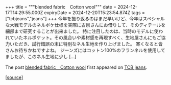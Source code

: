 +++
title = """blended fabric　Cotton wool"""
date = 2024-12-17T14:29:55.000Z
expiryDate = 2024-12-20T15:23:54.874Z
tags = ["tcbjeans","jeans"]
+++
今年を振り返るのはまだ早いけど、今年はスペシャルな大戦モデルのネルポケ仕様を実際に古泉さんにお借りして、そのディテールを細部まで研究することが出来ました。 特に注目したのは、当時のモデルに使われていたネルポケット。その風合いや素材感を再現すべく、生地屋さんにもご協力いただき、試行錯誤の末に特別なネル生地を作り上げました。 寒くなると皆さんお待ちかねですよね。 ジーンズにはコットン100%のフランネルを使用してましたが、このネル生地に少し \[…\]

The post [blended fabric　Cotton wool](http://tcbjeans.com/2024/12/17/50429) first appeared on [TCB jeans](http://tcbjeans.com).

[[source]](http://tcbjeans.com/2024/12/17/50429)
